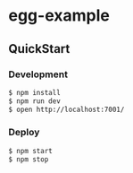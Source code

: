 # egg-example

## QuickStart

### Development

```bash
$ npm install
$ npm run dev
$ open http://localhost:7001/
```

### Deploy

```bash
$ npm start
$ npm stop
```